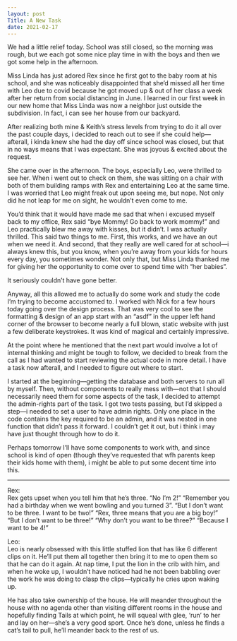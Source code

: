 ```yaml
---
layout: post
Title: A New Task
date: 2021-02-17
---
```


We had a little relief today.  School was still closed, so the morning was rough, but we each got some nice play time in with the boys and then we got some help in the afternoon.  

Miss Linda has just adored Rex since he first got to the baby room at his school, and she was noticeably disappointed that she’d missed all her time with Leo due to covid because he got moved up & out of her class a week after her return from social distancing in June.  I learned in our first week in our new home that Miss Linda was now a neighbor just outside the subdivision.  In fact, i can see her house from our backyard.  

After realizing both mine & Keith’s stress levels from trying to do it all over the past couple days, i decided to reach out to see if she could help—afterall, i kinda knew she had the day off since school was closed, but that in no ways means that I was expectant.  She was joyous & excited about the request.  

She came over in the afternoon.  The boys, especially Leo, were thrilled to see her.  When i went out to check on them, she was sitting on a chair with both of them building ramps with Rex and entertaining Leo at the same time.  I was worried that Leo might freak out upon seeing me, but nope.  Not only did he not leap for me on sight, he wouldn’t even come to me. 

You’d think that it would have made me sad that when i excused myself back to my office, Rex said “bye Mommy!  Go back to work mommy!” and Leo practically blew me away with kisses, but it didn’t.  I was actually thrilled.  This said two things to me.  First, this works, and we have an out when we need it.  And second, that they really are well cared for at school—i always knew this, but you know, when you’re away from your kids for hours every day, you sometimes wonder.  Not only that, but Miss Linda thanked me for giving her the opportunity to come over to spend time with “her babies”.  

It seriously couldn’t have gone better.  

Anyway, all this allowed me to actually do some work and study the code I’m trying to become accustomed to.  I worked with Nick for a few hours today going over the design process.  That was very cool to see the formatting & design of an app start with an “asdf” in the upper left hand corner of the browser to become nearly a full blown, static website with just a few deliberate keystrokes.  It was kind of magical and certainly impressive.  

At the point where he mentioned that the next part would involve a lot of internal thinking and might be tough to follow, we decided to break from the call as I had wanted to start reviewing the actual code in more detail.  I have a task now afterall, and I needed to figure out where to start.  

I started at the beginning—getting the database and both servers to run all by myself.  Then, without components to really mess with—not that I should necessarily need them for some aspects of the task, I decided to attempt the admin-rights part of the task.  I got two tests passing, but I’d skipped a step—i needed to set a user to have admin rights.  Only one place in the code contains the key required to be an admin, and it was nested in one function that didn’t pass it forward.  I couldn’t get it out, but i think i may have just thought through how to do it.  

Perhaps tomorrow I’ll have some components to work with, and since school is kind of open (though they’ve requested that wfh parents keep their kids home with them), i might be able to put some decent time into this.  

***

Rex:  
Rex gets upset when you tell him that he’s three. “No I’m 2!”  “Remember you had a birthday when we went bowling and you turned 3”. “But I don’t want to be three.  I want to be two!”  “Rex, three means that you are a big boy!”  “But I don’t want to be three!”  “Why don’t you want to be three?”  “Because I want to be 4!”

Leo:  
Leo is nearly obsessed with this little stuffed lion that has like 6 different clips on it.  He’ll put them all together then bring it to me to open them so that he can do it again.  At nap time, I put the lion in the crib with him, and when he woke up, I wouldn’t have noticed had he not been babbling over the work he was doing to clasp the clips—typically he cries upon waking up.  

He has also take ownership of the house.  He will meander throughout the house with no agenda other than visiting different rooms in the house and hopefully finding Tails at which point, he will squeal with glee, ‘run’ to her and lay on her—she’s a very good sport.  Once he’s done, unless he finds a cat’s tail to pull, he’ll meander back to the rest of us.

